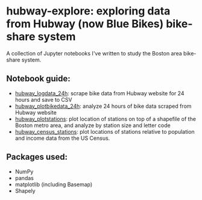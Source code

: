 # hubway-explore: exploring data from Hubway (now Blue Bikes) bike-share system

A collection of Jupyter notebooks I've written to study the Boston area bike-share system.

## Notebook guide:

- [hubway_logdata_24h](hubway_logdata_24h.ipynb): scrape bike data from Hubway website for 24 hours and save to CSV
- [hubway_plotbikedata_24h](hubway_plotbikedata_24h.ipynb): analyze 24 hours of bike data scraped from Hubway website
- [hubway_plotstations](hubway_plotstations.ipynb): plot location of stations on top of a shapefile of the Boston metro area, and analyze by station size and letter code
- [hubway_census_stations](hubway_census_stations.ipynb): plot locations of stations relative to population and income data from the US Census.

## Packages used:

- NumPy
- pandas
- matplotlib (including Basemap)
- Shapely
